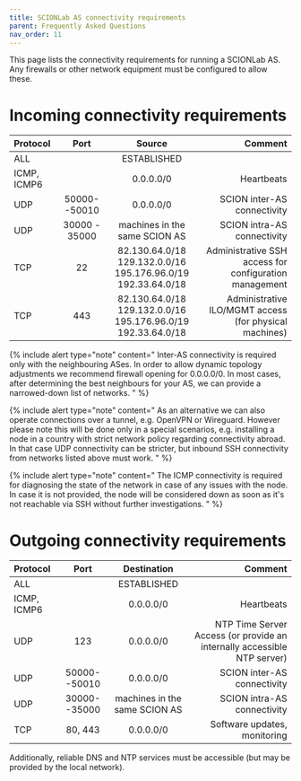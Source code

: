 ```yaml
---
title: SCIONLab AS connectivity requirements
parent: Frequently Asked Questions
nav_order: 11
---
```


This page lists the connectivity requirements for running a SCIONLab AS. Any firewalls or other network equipment must be configured to allow these.

# Incoming connectivity requirements

| Protocol       | Port         | Source        | Comment |
| :------------- | :----------: | :-----------: | -----------: |
| ALL            |              | ESTABLISHED   | |
| ICMP, ICMP6    |              | 0.0.0.0/0 | Heartbeats |
| UDP | 50000--50010 | 0.0.0.0/0 | SCION inter-AS connectivity |
| UDP | 30000 - 35000 | machines in the same SCION AS | SCION intra-AS connectivity |
| TCP | 22 | 82.130.64.0/18<br> 129.132.0.0/16<br> 195.176.96.0/19<br> 192.33.64.0/18 | Administrative SSH access for configuration management |
| TCP | 443 | 82.130.64.0/18<br> 129.132.0.0/16<br> 195.176.96.0/19<br> 192.33.64.0/18 | Administrative ILO/MGMT access (for physical machines) |

{% include alert type="note" content="
Inter-AS connectivity is required only with the neighbouring ASes. In order to allow dynamic topology adjustments we recommend firewall opening for 0.0.0.0/0. In most cases, after determining the best neighbours for your AS, we can provide a narrowed-down list of networks.
" %}

{% include alert type="note" content="
As an alternative we can also operate connections over a tunnel, e.g. OpenVPN or Wireguard. However please note this will be done only in a special scenarios, e.g. installing a node in a country with strict network policy regarding connectivity abroad. In that case UDP connectivity can be stricter, but inbound SSH connectivity from networks listed above must work.
" %}

{% include alert type="note" content="
The ICMP connectivity is required for diagnosing the state of the network in case of any issues with the node. In case it is not provided, the node will be considered down as soon as it's not reachable via SSH without further investigations.
" %}

# Outgoing connectivity requirements

| Protocol       | Port         | Destination   | Comment          |
| :------------- | :----------: | :-----------: | ---------------: |
| ALL            |              | ESTABLISHED   |                  |
| ICMP, ICMP6    |              | 0.0.0.0/0     | Heartbeats       |
| UDP            | 123          | 0.0.0.0/0     | NTP Time Server Access (or provide an internally accessible NTP server) |
| UDP            | 50000--50010 | 0.0.0.0/0 | SCION inter-AS connectivity |
| UDP            | 30000--35000 | machines in the same SCION AS | SCION intra-AS connectivity |
| TCP            | 80, 443      | 0.0.0.0/0     | Software updates, monitoring |


Additionally, reliable DNS and NTP services must be accessible (but may be provided by the local network).
